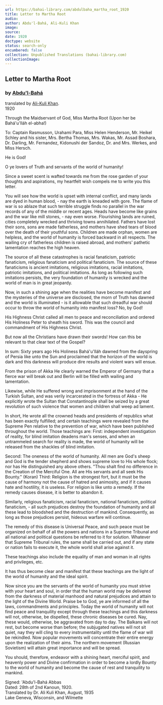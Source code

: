 ```yaml
---
url: https://bahai-library.com/abdulbaha_martha_root_1920
title: Letter to Martha Root
audio: 
author: Abdu'l-Bahá, Ali-Kuli Khan
image: 
source: 
date: 1920
doctype: website
status: search-only
encumbered: false
collection: Unpublished Translations (bahai-library.com)
collectionImage: 
---
```



## Letter to Martha Root

### by [Abdu'l-Bahá](https://bahai-library.com/author/Abdu'l-Bahá)

translated by [Ali-Kuli Khan](https://bahai-library.com/author/Ali-Kuli%20Khan).  
1920


Through the Maidservant of God, Miss Martha Root (Upon her be Bahá'u'lláh el-abha!)

To: Captain Rasmusson, Urahami Para, Miss Helen Henderson, Mr. Heikel Schley and his sister, Mrs. Bertha Thomas, Mrs. Wakas, Mr. Assad Boshara, Dr. Darling, Mr. Fernandez, Kidonushi der Sandoz, Dr. and Mrs. Werkes, and Miss Hersch.

He is God!

O ye lovers of Truth and servants of the world of humanity!

Since a sweet scent is wafted towards me from the rose garden of your thoughts and aspirations, my heartfelt wish compels me to write you this letter.

You will see how the world is upset with internal conflict, and many lands are dyed in human blood, - nay the earth is kneaded with gore. The flame of war is so ablaze that such terrible struggle finds no parallel in the war records of any of the middle or recent ages. Heads have become like grains and the war like mill stones, - nay even worse. Flourishing lands are ruined, cities completely wrecked and thriving towns annihilated. Fathers have lost their sons, sons are made fatherless, and mothers have shed tears of blood over the death of their youthful sons. Children are made orphan, women are helpless, and the world of humanity is forced backward in all respects. The wailing cry of fatherless children is raised abroad, and mothers' pathetic lamentation reaches the high heaven.

The source of all these catastrophes is racial fanaticism, patriotic fanaticism, religious fanaticism and political fanaticism. The source of these fanaticisms is ancient imitations, religious imitations, racial imitations, patriotic imitations, and political imitations. As long as following such imitations persists, the very foundation of humanity is wrecked and the world of man is in great jeopardy.

Now, in such a shining age when the realities have become manifest and the mysteries of the universe are disclosed, the morn of Truth has dawned and the world is illuminated - is it allowable that such dreadful war should occur to throw the world of humanity into manifest loss? No, by God!

His Highness Christ called all men to peace and reconciliation and ordered His Holiness Peter to sheath his sword. This was the council and commandment of His Highness Christ.

But now all the Christians have drawn their swords! How can this be relevant to that clear text of the Gospel?

In sum: Sixty years ago His Holiness Bahá'u'lláh dawned from the dayspring of Persia like unto the Sun and proclaimed that the horizon of the world is dark and this darkness will produce dire results and violent wars will ensue.

From the prison of Akka He clearly warned the Emperor of Germany that a fierce war will break out and Berlin will be filled with wailing and lamentation.

Likewise, while He suffered wrong and imprisonment at the hand of the Turkish Sultan, and was verily incarcerated in the fortress of Akka - He explicitly wrote the Sultan that Constantinople shall be seized by a great revolution of such violence that women and children shall weep ad lament.

In short, He wrote all the crowned heads and presidents of republics what has been exactly fulfilled; and certain teachings were revealed from the Supreme Pen relative to the prevention of war, which have been published throughout the world. Those teachings are: First: independent investigation of reality, for blind imitation deadens man's senses, and when an untrammeled search for reality is made, the world of humanity will be released from the shackles of blind imitation.

Second: The oneness of the world of humanity. All men are God's sheep and God is the tender shepherd and shows supreme love to His whole flock; nor has He distinguished any above others. "Thou shalt find no difference in the Creation of the Merciful One. All are His servants and all seek His Bounty." (Koran) Third: Religion is the strongest fort, but it must be the cause of harmony not the cause of hatred and animosity, and if it causes hate and hostility, it is useless. For religion is like unto a remedy. If the remedy causes disease, it is better to abandon it.

Similarly, religious fanaticism, racial fanaticism, national fanaticism, political fanaticism, - all such prejudices destroy the foundation of humanity and all these lead to bloodshed and the destruction of mankind. Consequently, as long as those prejudices persist, hideous warfare will continue.

The remedy of this disease is Universal Peace, and such peace must be organized on behalf of all the powers and nations in a Supreme Tribunal and all national and political questions be referred to it for solution. Whatever that Supreme Tribunal rules, the same shall be carried out, and if any state or nation fails to execute it, the whole world shall arise against it.

These teachings also include the equality of man and woman in all rights and privileges, etc.

It has thus become clear and manifest that these teachings are the light of the world of humanity and the ideal spirit.

Now since you are the servants of the world of humanity you must strive with your heart and soul, in order that the human world may be delivered from the darkness of material manhood and natural prejudices and attain to the light of the Divine World. Praise be to God, ye are informed of all the laws, commandments and principles. Today the world of humanity will not find peace and tranquility except through these teachings and this darkness will not, otherwise, be dispelled, these chronic diseases be cured. Nay, these would, otherwise, be aggravated from day to day. The Balkans will not rest, but become worse than before; the subjugated natives will not sit quiet, nay they will cling to every instrumentality until the flame of war will be rekindled. Now popular movements will concentrate their entire energy upon the realization of their aims. The northern movement (Russian Sovietism) will attain great importance and will be spread.

You should, therefore, endeavor with a shining heart, merciful spirit, and heavenly power and Divine confirmation in order to become a lordly Bounty to the world of humanity and become the cause of rest and tranquility to mankind.

Signed: 'Abdu'l-Bahá Abbas  
Dated: 28th of 2nd Kanoun, 1920.  
Translated by Dr. Ali Kuli Khan, August, 1935  
Lake Geneva, Wisconsin, and Wilmette